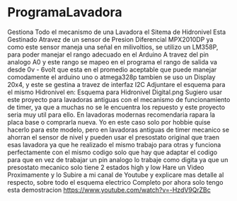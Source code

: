 # ProgramaLavadora
Gestiona Todo el mecanismo de una Lavadora
el Sitema de Hidronivel Esta Gestinado Atravez de un sensor de Presion Diferencial MPX2010DP ya como este sensor maneja una señal en milivoltios, se utilizo un LM358P, para poder manejar el rango adecuado en el Arduino A travez del pin analogo A0 y este rango se mapeo en el programa el rango de salida va desde 0v - 6volt que esta en el promedio aceptable que puede manejar comodamente el arduino uno o atmega328p
tambien se uso un Display 20x4, y este se gestina a travez de interfaz I2C
Adjuntare el esquema para el mismo Hidronivel en: Esquema para Hidronivel Digital.png
Sugiero usar este proyecto para lavadoras antiguas con el mecanismo de funcionamiento de timer, ya que a muchas no se le encuentra los repuesto y este proyecto seria muy util para ello. En lavadoras modernas recomendaria rapara la placa base o comprarla nueva. Yo en este caso solo por hobbie quise hacerlo para este modelo, pero en lavadoras antiguas de timer mecanico se ahorran el sensor de nivel y pueden usar el presostato original que traen esas lavadora ya que he realizado el mismo trabajo para otras y funciona perfectamente con el mismo codigo solo que hay que adaptar el codigo para que en vez de trabajar un pin analogo lo trabaje como digita ya que un presostato mecanico solo tiene 2 estados high y low Hare un Video Proximamente y lo Subire a mi canal de Youtube y explicare mas detalle al respecto, sobre todo el esquema electrico Completo por ahora solo tengo esta demostracion https://www.youtube.com/watch?v=-HzdV9QrZBc
